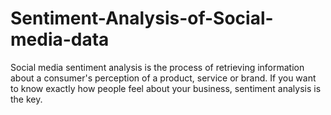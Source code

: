 # Sentiment-Analysis-of-Social-media-data
Social media sentiment analysis is the process of retrieving information about a consumer's perception of a product, service or brand. If you want to know exactly how people feel about your business, sentiment analysis is the key.
